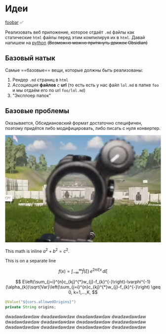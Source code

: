 # Идеи
[foobar](foo/bar.md) ✅

Реализовать веб приложение, которое отдаёт `.md` файлы как статические `html` файлы перед этим компилируя их в `html`. Давай напишем на [python](https://www.digitalocean.com/community/tutorials/how-to-use-python-markdown-to-convert-markdown-text-to-html)
~~(Возможно можно притянуть движок Obsidian)~~

## Базовый натык
Самые ==базовые== вещи, которые должны быть реализованы:
1. Рендер `.md` страниц в `html`
2. *Ассоциация* **файлов** _с_ __url__ (то есть есть у нас файл `lol.md`  в папке `foo` и мы отдаём его по url `foo/lol.md`)
3. "Эксплоер папок"

## Базовые проблемы
Оказывается, Обсидиановский формат достаточно специфичен, поэтому придётся либо модифицировать, либо писать с нуля конвертер.

![](attach/test.png)


This math is inline $`a^2+b^2=c^2`$.

This is on a separate line
```math
f(x) = \int_{-\infty}^\infty
\hat f(\xi)\,e^{2 \pi i \xi x}
\,d\xi
```

$$
E\left(\sum_{j=i}^{n}c_{kj}^{*}w_{j}-f_{k}^{-}\right)-\varphi^{-1}(\alpha_{k})\sqrt{Var}\left(\sum_{j=i}^{n}c_{kj}^{*}w_{j}-f_{k}^{-}\right) \geq 0, k=1,...,K,
$$

```java
@Value("${cors.allowedOrigins}")  
private String origins;
```
dwadawdawdaw
dwadawdawdaw
dwadawdawdaw
dwadawdawdaw
dwadawdawdaw
dwadawdawdaw
dwadawdawdaw
dwadawdawdaw
dwadawdawdaw
dwadawdawdaw
dwadawdawdaw
dwadawdawdaw